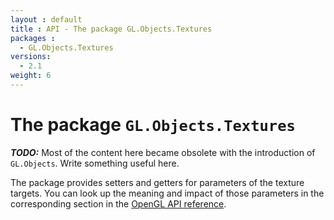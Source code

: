 ```yaml
---
layout : default
title : API - The package GL.Objects.Textures
packages :
  - GL.Objects.Textures
versions:
  - 2.1
weight: 6
---
```


# The package `GL.Objects.Textures`

***TODO:*** Most of the content here became obsolete with
the introduction of `GL.Objects`. Write something useful here.

The package provides setters and getters for parameters of the texture targets.
You can look up the meaning and impact of those parameters in the corresponding
section in the [OpenGL API reference](http://www.opengl.org/sdk/docs/man/xhtml/glTexParameter.xml).